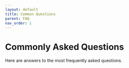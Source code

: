 ```yaml
---  
layout: default  
title: Common Questions  
parent: FAQ  
nav_order: 1  
---  
```


# Commonly Asked Questions  

Here are answers to the most frequently asked questions.
